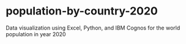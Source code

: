 # population-by-country-2020
Data visualization using Excel, Python, and IBM Cognos for the world population in year 2020
